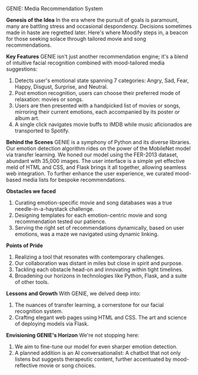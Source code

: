 GENIE: Media Recommendation System

**Genesis of the Idea**
   In the era where the pursuit of goals is paramount, many are battling stress and occasional 
   despondency. Decisions sometimes made in haste are regretted later. Here's where Moodify 
   steps in, a beacon for those seeking solace through tailored movie and song recommendations.

**Key Features**
   GENIE isn't just another recommendation engine; it's a blend of intuitive facial 
   recognition combined with mood-tailored media suggestions:
1. Detects user's emotional state spanning 7 categories: Angry, Sad, Fear, Happy, Disgust, 
   Surprise, and Neutral.
2. Post emotion recognition, users can choose their preferred mode of relaxation: movies or 
   songs.
3. Users are then presented with a handpicked list of movies or songs, mirroring their current 
   emotions, each accompanied by its poster or album art.
4. A single click navigates movie buffs to IMDB while music aficionados are transported to 
   Spotify.

**Behind the Scenes**
  GENIE is a symphony of Python and its diverse libraries. Our emotion detection algorithm 
  rides on the power of the MobileNet model via transfer learning. We honed our model using the 
  FER-2013 dataset, abundant with 35,000 images. The user interface is a simple yet effective 
  meld of HTML and CSS, and Flask brings it all together, allowing seamless web integration. To 
  further enhance the user experience, we curated mood-based media lists for bespoke 
  recommendations.

**Obstacles we faced**
1. Curating emotion-specific movie and song databases was a true needle-in-a-haystack challenge.
2. Designing templates for each emotion-centric movie and song recommendation tested our 
   patience.
3. Serving the right set of recommendations dynamically, based on user emotions, was a maze we 
   navigated using dynamic linking.

**Points of Pride**
1. Realizing a tool that resonates with contemporary challenges.
2. Our collaboration was distant in miles but close in spirit and purpose.
3. Tackling each obstacle head-on and innovating within tight timelines.
4. Broadening our horizons in technologies like Python, Flask, and a suite of other tools.
   
**Lessons and Growth**
   With GENIE, we delved deep into:
1. The nuances of transfer learning, a cornerstone for our facial recognition system.
2. Crafting elegant web pages using HTML and CSS.
   The art and science of deploying models via Flask.
   
**Envisioning GENIE's Horizon**
   We're not stopping here:
1. We aim to fine-tune our model for even sharper emotion detection.
2. A planned addition is an AI conversationalist: A chatbot that not only listens but suggests 
   therapeutic content, further accentuated by mood-reflective movie or song choices.



